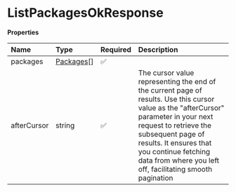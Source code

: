 # ListPackagesOkResponse

**Properties**

| Name        | Type                      | Required | Description                                                                                                                                                                                                                                                                                    |
| :---------- | :------------------------ | :------- | :--------------------------------------------------------------------------------------------------------------------------------------------------------------------------------------------------------------------------------------------------------------------------------------------- |
| packages    | [Packages](Packages.md)[] | ✅       |                                                                                                                                                                                                                                                                                                |
| afterCursor | string                    | ✅       | The cursor value representing the end of the current page of results. Use this cursor value as the "afterCursor" parameter in your next request to retrieve the subsequent page of results. It ensures that you continue fetching data from where you left off, facilitating smooth pagination |
